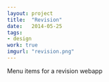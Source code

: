 ```yaml
---
layout: project
title:  "Revision"
date:   2014-05-25
tags:
- design
work: true
imgurl: "revision.png"
---
```

Menu items for a revision webapp


